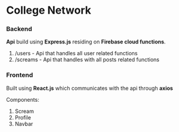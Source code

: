# College Network

### Backend
**Api** build using **Express.js** residing on **Firebase cloud functions**.

1) /users - Api that handles all user related functions 
2) /screams - Api that handles with all posts related functions

### Frontend
Built using **React.js** which communicates with the api through **axios**

Components:
  1) Scream
  2) Profile
  3) Navbar
